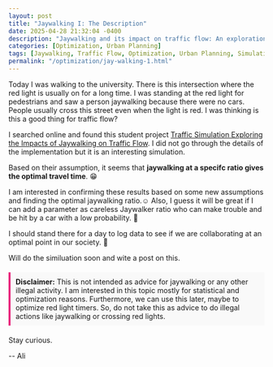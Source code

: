 ```yaml
---
layout: post
title: "Jaywalking I: The Description"
date: 2025-04-28 21:32:04 -0400
description: "Jaywalking and its impact on traffic flow: An exploration of optimization and urban planning. Is there an optimal jaywalking ratio for better traffic management?"
categories: [Optimization, Urban Planning]
tags: [Jaywalking, Traffic Flow, Optimization, Urban Planning, Simulation]
permalink: "/optimization/jay-walking-1.html"
---
```


Today I was walking to the university. There is this intersection where the red light is usually on for a long time. I was standing at the red light for pedestrians and saw a person jaywalking because there were no cars. People usually cross this street even when the light is red. I was thinking is this a good thing for traffic flow?

I searched online and found this student project [Traffic Simulation Exploring the Impacts of Jaywalking on Traffic Flow](https://kth.diva-portal.org/smash/get/diva2:1885894/FULLTEXT01.pdf). I did not go through the details of the implementation but it is an interesting simulation.

Based on their assumption, it seems that **jaywalking at a specifc ratio gives the optimal travel time**. 😁

I am interested in confirming these results based on some new assumptions and finding the optimal jaywalking ratio.☺️
Also, I guess it will be great if I can add a parameter as careless Jaywalker ratio who can make trouble and be hit by a car with a low probability. 🙈

I should stand there for a day to log data to see if we are collaborating at an optimal point in our society. 👀

Will do the similuation soon and wite a post on this.

<div style="border-left: 4px solid rgb(232, 38, 125); padding: 10px; background-color: #f9f9f9; margin: 20px 0;">
  <strong>Disclaimer:</strong> This is not intended as advice for jaywalking or any other illegal activity. I am interested in this topic mostly for statistical and optimization reasons. Furthermore, we can use this later, maybe to optimize red light timers. So, do not take this as advice to do illegal actions like jaywalking or crossing red lights.
</div>


Stay curious.

-- Ali
